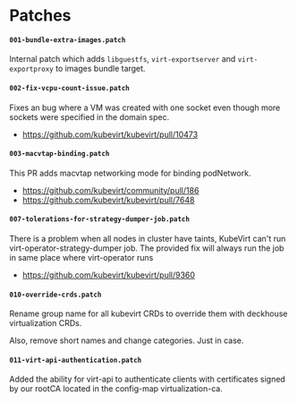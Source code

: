# Patches

#### `001-bundle-extra-images.patch`

Internal patch which adds `libguestfs`, `virt-exportserver` and `virt-exportproxy`
to images bundle target.

#### `002-fix-vcpu-count-issue.patch`

Fixes an bug where a VM was created with one socket even though more sockets were specified in the domain spec.

- https://github.com/kubevirt/kubevirt/pull/10473


#### `003-macvtap-binding.patch`

This PR adds macvtap networking mode for binding podNetwork.

- https://github.com/kubevirt/community/pull/186
- https://github.com/kubevirt/kubevirt/pull/7648

#### `007-tolerations-for-strategy-dumper-job.patch`

There is a problem when all nodes in cluster have taints, KubeVirt can't run virt-operator-strategy-dumper job.
The provided fix will always run the job in same place where virt-operator runs

- https://github.com/kubevirt/kubevirt/pull/9360

#### `010-override-crds.patch`

Rename group name for all kubevirt CRDs to override them with deckhouse virtualization CRDs.

Also, remove short names and change categories. Just in case.

#### `011-virt-api-authentication.patch`
Added the ability for virt-api to authenticate clients with certificates signed by our rootCA located in the config-map virtualization-ca.